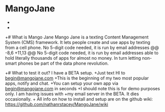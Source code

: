  MangoJane
 =========
 
+
+
+# What is Mango Jane
 Mango Jane is a texting Content Management System (CMS) framework. 
 It lets people create and use apps by texting from a cell phone. 
 No 5-digit code needed, it is run by email addresses 
 @@ -8,6 +11,13 @@ No 5-digit code needed, it is run by email addresses
 able to hold literally thousands of apps for almost no money. 
 In turn letting non-smart phones be part of the data phone revolution. 
 
+# What to test it out? I have a BETA setup. 
+Just text HI to begin@mangojane.com
+This is the beginning of my two most popular apps, notify and chat. 
+You can setup your own app via begin@mangojane.com in seconds 
+I should note this is for demo purposes only. I am having issues with 
+my email server in the BETA. It dies occasionally.
+
 All info on how to install and setup are on the github wiki:
 https://github.com/nathanrstacey/MangoJane/wiki
